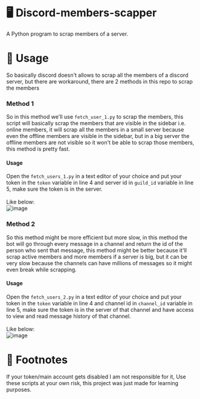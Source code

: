 # 🖥 Discord-members-scapper
 A Python program to scrap members of a server.
 
# 🔗 Usage

<p> So basically discord doesn't allows to scrap all the members of a discord server, but there are workaround, there are 2 methods in this repo to scrap the members </p>

<h3> Method 1 </h3>

So in this method we'll use `fetch_user_1.py` to scrap the members, this script will basically scrap the members that are visible in the sidebar i.e. online members, it will scrap all the members in a small server because even the offline members are visible in the sidebar, but in a big server the offline members are not visible so it won't be able to scrap those members, this method is pretty fast.

<h4> Usage </h4>

Open the `fetch_users_1.py` in a text editor of your choice and put your token in the `token` variable in line 4 and server id in `guild_id` variable in line 5, make sure the token is in the server.
<br> <br>
Like below:
<br>
![image](https://user-images.githubusercontent.com/109065518/203467198-e3e72ffc-be57-47dc-a1fe-9b8ece959cfd.png)
<br>
<h3> Method 2 </h3>

So this method might be more efficient but more slow, in this method the bot will go through every message in a channel and return the id of the person who sent that message, this method might be better because it'll scrap active members and more members if a server is big, but it can be very slow because the channels can have millions of messages so it might even break while scrapping.

<h4> Usage </h4>

Open the `fetch_users_2.py` in a text editor of your choice and put your token in the `token` variable in line 4 and channel id in `channel_id` variable in line 5, make sure the token is in the server of that channel and have access to view and read message history of that channel.
<br> <br>
Like below:
<br>
![image](https://user-images.githubusercontent.com/109065518/203468476-ca7423d3-206d-459b-b5b0-9a5e75e38523.png)

# 📝 Footnotes
 If your token/main account gets disabled I am not responsible for it, Use these scripts at your own risk, this project was just made for learning purposes.
